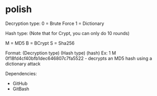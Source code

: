 # polish
Decryption type:
0 = Brute Force
1 = Dictionary

Hash type:
(Note that for Crypt, you can only do 10 rounds) 

M = MD5
B = BCrypt
S = Sha256

Format:
(Decryption type) (Hash type) (hash)
Ex: 1 M 0f18fd4cf40bfb1dec646807c7fa5522 - decrypts an MD5 hash using a dictionary attack

Dependencies:

- GitHub
- GitBash
